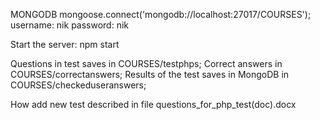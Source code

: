 MONGODB
mongoose.connect('mongodb://localhost:27017/COURSES');
username: nik
password: nik

Start the server:
npm start

Questions in test saves in COURSES/testphps;
Correct answers in COURSES/correctanswers;
Results of the test saves in MongoDB in COURSES/checkeduseranswers;

How add new test described in file questions_for_php_test(doc).docx
 
